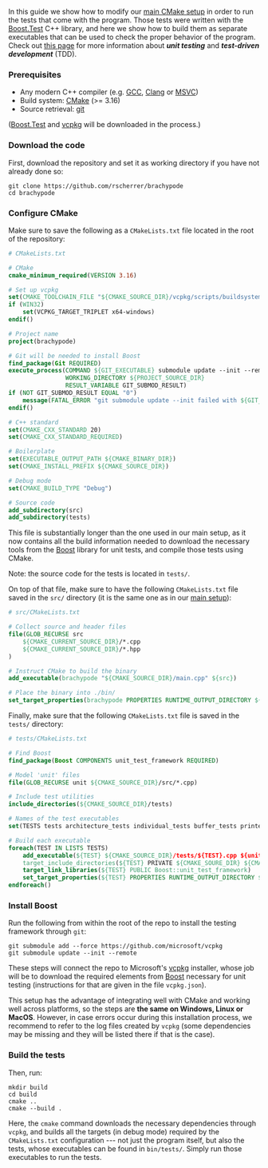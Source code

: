 In this guide we show how to modify our [main CMake setup](SETUP.md) in order to run the tests that come with the program. Those tests were written with the [Boost.Test](https://www.boost.org/doc/libs/1_86_0/libs/test/doc/html/index.html) C++ library, and here we show how to build them as separate executables that can be used to check the proper behavior of the program. Check out [this page](https://en.wikipedia.org/wiki/Test-driven_development) for more information about **_unit testing_** and **_test-driven development_** (TDD).

### Prerequisites

- Any modern C++ compiler (e.g. [GCC](https://gcc.gnu.org/), [Clang](https://clang.llvm.org/) or [MSVC](https://visualstudio.microsoft.com/vs/features/cplusplus/))
- Build system: [CMake](https://cmake.org/) (>= 3.16)
- Source retrieval: [git](https://git-scm.com/)

([Boost.Test](https://www.boost.org/doc/libs/1_86_0/libs/test/doc/html/index.html) and [vcpkg](https://vcpkg.io/) will be downloaded in the process.)

### Download the code 

First, download the repository and set it as working directory if you have not already done so:

```shell
git clone https://github.com/rscherrer/brachypode
cd brachypode
```

### Configure CMake

Make sure to save the following as a `CMakeLists.txt` file located in the root of the repository:

```cmake
# CMakeLists.txt

# CMake
cmake_minimum_required(VERSION 3.16)

# Set up vcpkg
set(CMAKE_TOOLCHAIN_FILE "${CMAKE_SOURCE_DIR}/vcpkg/scripts/buildsystems/vcpkg.cmake")
if (WIN32)
    set(VCPKG_TARGET_TRIPLET x64-windows)
endif()

# Project name
project(brachypode)

# Git will be needed to install Boost
find_package(Git REQUIRED)
execute_process(COMMAND ${GIT_EXECUTABLE} submodule update --init --remote
                WORKING_DIRECTORY ${PROJECT_SOURCE_DIR}
                RESULT_VARIABLE GIT_SUBMOD_RESULT)
if (NOT GIT_SUBMOD_RESULT EQUAL "0")
    message(FATAL_ERROR "git submodule update --init failed with ${GIT_SUBMOD_RESULT}, please checkout submodules")
endif()

# C++ standard
set(CMAKE_CXX_STANDARD 20)
set(CMAKE_CXX_STANDARD_REQUIRED)

# Boilerplate
set(EXECUTABLE_OUTPUT_PATH ${CMAKE_BINARY_DIR})
set(CMAKE_INSTALL_PREFIX ${CMAKE_SOURCE_DIR})

# Debug mode
set(CMAKE_BUILD_TYPE "Debug")

# Source code
add_subdirectory(src)
add_subdirectory(tests)
```

This file is substantially longer than the one used in our main setup, as it now contains all the build information needed to download the necessary tools from the [Boost](https://www.boost.org/) library for unit tests, and compile those tests using CMake. 

Note: the source code for the tests is located in `tests/`.

On top of that file, make sure to have the following `CMakeLists.txt` file saved in the `src/` directory (it is the same one as in our [main setup](SETUP.md)):

```cmake
# src/CMakeLists.txt

# Collect source and header files
file(GLOB_RECURSE src 
    ${CMAKE_CURRENT_SOURCE_DIR}/*.cpp 
    ${CMAKE_CURRENT_SOURCE_DIR}/*.hpp
)

# Instruct CMake to build the binary
add_executable(brachypode "${CMAKE_SOURCE_DIR}/main.cpp" ${src})

# Place the binary into ./bin/
set_target_properties(brachypode PROPERTIES RUNTIME_OUTPUT_DIRECTORY ${CMAKE_SOURCE_DIR}/bin/$<0:>)
```

Finally, make sure that the following `CMakeLists.txt` file is saved in the `tests/` directory:

```cmake
# tests/CMakeLists.txt

# Find Boost
find_package(Boost COMPONENTS unit_test_framework REQUIRED)

# Model 'unit' files
file(GLOB_RECURSE unit ${CMAKE_SOURCE_DIR}/src/*.cpp)

# Include test utilities
include_directories(${CMAKE_SOURCE_DIR}/tests)

# Names of the test executables
set(TESTS tests architecture_tests individual_tests buffer_tests printer_tests parameters_tests)

# Build each executable
foreach(TEST IN LISTS TESTS)
	add_executable(${TEST} ${CMAKE_SOURCE_DIR}/tests/${TEST}.cpp ${unit} ${CMAKE_SOURCE_DIR}/tests/testutils.cpp)
	target_include_directories(${TEST} PRIVATE ${CMAKE_SOURE_DIR} ${CMAKE_SOURCE_DIR}/tests)
	target_link_libraries(${TEST} PUBLIC Boost::unit_test_framework)
	set_target_properties(${TEST} PROPERTIES RUNTIME_OUTPUT_DIRECTORY ${CMAKE_SOURCE_DIR}/bin/tests/$<0:>)
endforeach()
```

### Install Boost

Run the following from within the root of the repo to install the testing framework through `git`:

```shell
git submodule add --force https://github.com/microsoft/vcpkg
git submodule update --init --remote
```

These steps will connect the repo to Microsoft's [vcpkg](https://vcpkg.io/) installer, whose job will be to download the required elements from [Boost](https://www.boost.org/) necessary for unit testing (instructions for that are given in the file `vcpkg.json`). 

This setup has the advantage of integrating well with CMake and working well across platforms, so the steps are **the same on Windows, Linux or MacOS**. However, in case errors occur during this installation process, we recommend to refer to the log files created by `vcpkg` (some dependencies may be missing and they will be listed there if that is the case).

### Build the tests

Then, run:

```shell
mkdir build
cd build
cmake ..
cmake --build .
```

Here, the `cmake` command downloads the necessary dependencies through `vcpkg`, and builds all the targets (in debug mode) required by the `CMakeLists.txt` configuration --- not just the program itself, but also the tests, whose executables can be found in `bin/tests/`. Simply run those executables to run the tests. 
